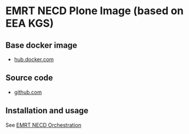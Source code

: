 # EMRT NECD Plone Image (based on EEA KGS)

## Base docker image

 - [hub.docker.com](https://hub.docker.com/r/eeacms/plone-emrt-necd)

## Source code

  - [github.com](http://github.com/eea/eea.docker.plone-emrt-necd)

## Installation and usage

See [EMRT NECD Orchestration](https://github.com/eea/eea.docker.www-emrt-necd)
